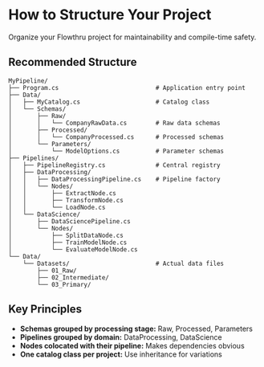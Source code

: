 # How to Structure Your Project

Organize your Flowthru project for maintainability and compile-time safety.

## Recommended Structure

```
MyPipeline/
├── Program.cs                           # Application entry point
├── Data/
│   ├── MyCatalog.cs                     # Catalog class
│   └── Schemas/
│       ├── Raw/
│       │   └── CompanyRawData.cs        # Raw data schemas
│       ├── Processed/
│       │   └── CompanyProcessed.cs      # Processed schemas
│       └── Parameters/
│           └── ModelOptions.cs          # Parameter schemas
├── Pipelines/
│   ├── PipelineRegistry.cs              # Central registry
│   ├── DataProcessing/
│   │   ├── DataProcessingPipeline.cs    # Pipeline factory
│   │   └── Nodes/
│   │       ├── ExtractNode.cs
│   │       ├── TransformNode.cs
│   │       └── LoadNode.cs
│   └── DataScience/
│       ├── DataSciencePipeline.cs
│       └── Nodes/
│           ├── SplitDataNode.cs
│           ├── TrainModelNode.cs
│           └── EvaluateModelNode.cs
└── Data/
    └── Datasets/                        # Actual data files
        ├── 01_Raw/
        ├── 02_Intermediate/
        └── 03_Primary/
```

## Key Principles

- **Schemas grouped by processing stage:** Raw, Processed, Parameters
- **Pipelines grouped by domain:** DataProcessing, DataScience
- **Nodes colocated with their pipeline:** Makes dependencies obvious
- **One catalog class per project:** Use inheritance for variations
